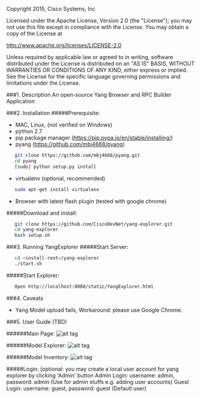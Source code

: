 Copyright 2015, Cisco Systems, Inc

Licensed under the Apache License, Version 2.0 (the "License");
you may not use this file except in compliance with the License.
You may obtain a copy of the License at

http://www.apache.org/licenses/LICENSE-2.0

Unless required by applicable law or agreed to in writing, software
distributed under the License is distributed on an "AS IS" BASIS,
WITHOUT WARRANTIES OR CONDITIONS OF ANY KIND, either express or implied.
See the License for the specific language governing permissions and
limitations under the License.

###1. Description
   An open-source Yang Browser and RPC Builder Application

###2. Installation
#####Prerequisite:
   - MAC, Linux, (not verified on Windows)
   - python 2.7
   - pip package manager (https://pip.pypa.io/en/stable/installing/)
   - pyang (https://github.com/mbj4668/pyang)
```bash
   git clone https://github.com/mbj4668/pyang.git
   cd pyang
   [sudo] python setup.py install
```
   - virtualenv (optional, recommended)
```bash
   sudo apt-get install virtualenv
```
   - Browser with latest flash plugin (tested with google chrome)

#####Download and install:
```bash
   git clone https://github.com/CiscoDevNet/yang-explorer.git
   cd yang-explorer
   bash setup.sh
```

###3. Running YangExplorer
#####Start Server:
```bash
   cd <install-root>/yang-explorer
   ./start.sh
```

#####Start Explorer:
```bash
   Open http://localhost:8088/static/YangExplorer.html
```

###4. Caveats
   - Yang Model upload fails, Workaround: please use Google Chrome.

###5. User Guide (TBD)

######Main Page:
![alt tag](https://github.com/CiscoDevNet/yang-explorer/blob/master/docs/images/YangExplorer.png)

######Model Explorer:
![alt tag](https://github.com/CiscoDevNet/yang-explorer/blob/master/docs/images/explorer.png)

######Model Inventory:
![alt tag](https://github.com/CiscoDevNet/yang-explorer/blob/master/docs/images/manage.png)

#####Login:
      (optional: you may create a local user account for yang explorer by clicking 'Admin' button
      Admin Login: username: admin, password: admin  (Use for admin stuffs e.g. adding user accounts)
      Guest Login: username: guest, password: guest  (Default user)
